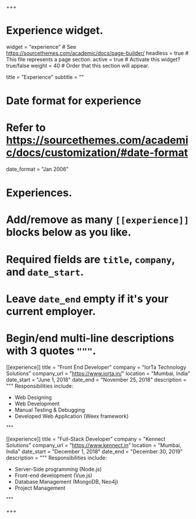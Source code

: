+++
# Experience widget.
widget = "experience"  # See https://sourcethemes.com/academic/docs/page-builder/
headless = true  # This file represents a page section.
active = true  # Activate this widget? true/false
weight = 40  # Order that this section will appear.

title = "Experience"
subtitle = ""

# Date format for experience
#   Refer to https://sourcethemes.com/academic/docs/customization/#date-format
date_format = "Jan 2006"

# Experiences.
#   Add/remove as many `[[experience]]` blocks below as you like.
#   Required fields are `title`, `company`, and `date_start`.
#   Leave `date_end` empty if it's your current employer.
#   Begin/end multi-line descriptions with 3 quotes `"""`.
[[experience]]
  title = "Front End Developer"
  company = "IorTa Technology Solutions"
  company_url = "https://www.iorta.in/"
  location = "Mumbai, India"
  date_start = "June 1, 2018"
  date_end = "November 25, 2018"
  description = """
  Responsibilities include:
  *	Web Designing
  *	Web Development
  *	Manual Testing & Debugging
  *	Developed Web Application (Weex framework)

  """

[[experience]]
  title = "Full-Stack Developer"
  company = "Kennect Solutions"
  company_url = "https://www.kennect.in"
  location = "Mumbai, India"
  date_start = "December 1, 2018"
  date_end = "December 30, 2019"
  description = """
  Responsibilities include:
  *	Server-Side programming (Node.js)
  *	Front-end development (Vue.js)
  *	Database Management (MongoDB, Neo4j)
  *	Project Management 

  """


+++
